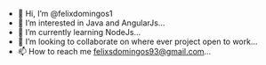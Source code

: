 - 👋 Hi, I’m @felixdomingos1
- 👀 I’m interested in Java and AngularJs...
- 🌱 I’m currently learning NodeJs...
- 💞️ I’m looking to collaborate on where ever project open to work...
- 📫 How to reach me felixsdomingos93@gmail.com...

<!---
felixdomingos1/felixdomingos1 is a ✨ special ✨ repository because its `README.md` (this file) appears on your GitHub profile.
You can click the Preview link to take a look at your changes.
--->
